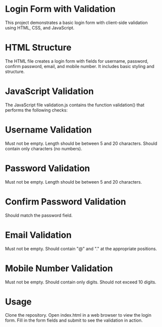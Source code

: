 # Login Form with Validation
This project demonstrates a basic login form with client-side validation using HTML, CSS, and JavaScript.

# HTML Structure
The HTML file creates a login form with fields for username, password, confirm password, email, and mobile number. It includes basic styling and structure.

# JavaScript Validation
The JavaScript file validation.js contains the function validation() that performs the following checks:

# Username Validation
Must not be empty.
Length should be between 5 and 20 characters.
Should contain only characters (no numbers).

# Password Validation
Must not be empty.
Length should be between 5 and 20 characters.

# Confirm Password Validation
Should match the password field.

# Email Validation
Must not be empty.
Should contain "@" and "." at the appropriate positions.

# Mobile Number Validation
Must not be empty.
Should contain only digits.
Should not exceed 10 digits.

# Usage
Clone the repository.
Open index.html in a web browser to view the login form.
Fill in the form fields and submit to see the validation in action.
